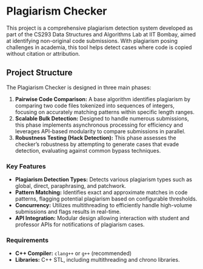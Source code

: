 # Plagiarism Checker

This project is a comprehensive plagiarism detection system developed as part of the CS293 Data Structures and Algorithms Lab at IIT Bombay, aimed at identifying non-original code submissions. With plagiarism posing challenges in academia, this tool helps detect cases where code is copied without citation or attribution.

## Project Structure

The Plagiarism Checker is designed in three main phases:

1. **Pairwise Code Comparison:** A base algorithm identifies plagiarism by comparing two code files tokenized into sequences of integers, focusing on accurately matching patterns within specific length ranges.
2. **Scalable Bulk Detection:** Designed to handle numerous submissions, this phase implements asynchronous processing for efficiency and leverages API-based modularity to compare submissions in parallel.
3. **Robustness Testing (Hack Detection):** This phase assesses the checker’s robustness by attempting to generate cases that evade detection, evaluating against common bypass techniques.

### Key Features

- **Plagiarism Detection Types:** Detects various plagiarism types such as global, direct, paraphrasing, and patchwork.
- **Pattern Matching:** Identifies exact and approximate matches in code patterns, flagging potential plagiarism based on configurable thresholds.
- **Concurrency:** Utilizes multithreading to efficiently handle high-volume submissions and flags results in real-time.
- **API Integration:** Modular design allowing interaction with student and professor APIs for notifications of plagiarism cases.

### Requirements

- **C++ Compiler:** `clang++` or `g++` (recommended)
- **Libraries:** C++ STL, including multithreading and chrono libraries.
  
